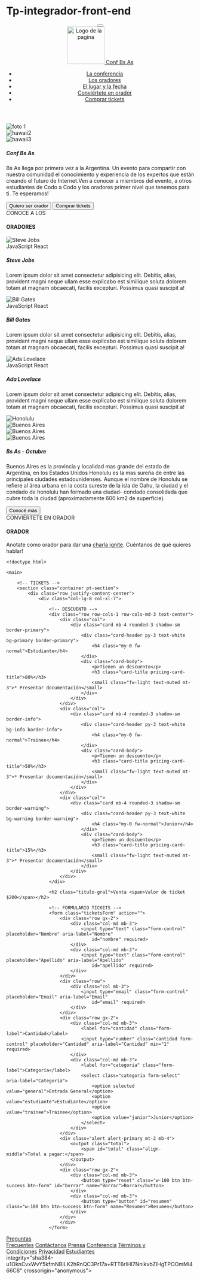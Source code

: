 # Tp-integrador-front-end
<!DOCTYPE html>
<html lang="es">
<head>
    <meta charset="UTF-8">
    <meta http-equiv="X-UA-Compatible" content="IE=edge">
    <meta name="viewport" content="width=device-width, initial-scale=1.0">
    <link rel="stylesheet" href="style.css">
    <link rel="shortcut icon" href="images/codo.png" type="image/x-icon">
    <link href="https://cdn.jsdelivr.net/npm/bootstrap@5.3.0-alpha3/dist/css/bootstrap.min.css" rel="stylesheet" integrity="sha384-KK94CHFLLe+nY2dmCWGMq91rCGa5gtU4mk92HdvYe+M/SXH301p5ILy+dN9+nJOZ" crossorigin="anonymous">
    <title>Codo a codo 4.0</title>
</head>
<body>
    <header>
        <nav class="navbar navbar-expand-md bg-body-tertiary px-5 py-2 fixed-top" data-bs-theme="dark">
            <div class="container-fluid">
                <button class="navbar-toggler" type="button" data-bs-toggle="collapse" data-bs-target="#navbarToggler"
                    aria-controls="navbar-toggler" aria-expanded="false" aria-label="Toggle navigation">
                    <span class="navbar-toggler-icon"></span>
                </button>
                <div class="collapse navbar-collapse" id="navbarToggler">
                    <a class="navbar-brand" href="index.html">
                        <img id="logo-pagina" src="images/codo.png" width="100" alt="Logo de la pagina">
                        <span class="nombre-logo">Conf Bs As</span>
                    </a>
                    <ul class="navbar-nav d-flex justify-content-center align-items-e">
                        <li class="nav-item cursor-pointer">
                            <a class="nav-link active" aria-current="page" href="#">La conferencia</a>
                        </li>
                        <li class="nav-item">
                            <a class="nav-link" href="#">Los oradores</a>
                        </li>
                        <li class="nav-item">
                            <a class="nav-link" href="#">El lugar y la fecha</a>
                        </li>
                        <li class="nav-item">
                            <a class="nav-link" href="#">Conviértete en orador</a>    
                        </li>
                        <li class="nav-item">
                            <a class="nav-link link-verde" href="HTML/ticket.html">Comprar tickets</a>
                        </li>
                    </ul>
                </div>
            </div>
        </nav>
    </header> 
    <div id="carouselExample" class="carousel slide card-superpuesta" data-bs-ride="carousel">
        <div class="carousel-inner">
            <div class="carousel-item active">
                <img src="images/foto 1.jpg" class="d-block w-100" alt="foto 1">
            </div>
            <div class="carousel-item">
                <img src="images/hawaii2.jpg" class="d-block w-100" alt="hawaii2">
            </div>
            <div class="carousel-item">
                <img src="images/hawaii3.jpg" class="d-block w-100" alt="hawaii3">
            </div>
        </div>
        <div class="d-flex">
            <div class="card-img-overlay d-flex flex-column justify-content-center text-end">
                <h5 class="card-title1">Conf Bs As</h5>
                <p class="card-text1">
                Bs As llega por primera vez a la Argentina. Un evento para compartir con
                nuestra comunidad el conocimiento y experiencia de los expertos que 
                están creando el futuro de Internet.Ven a conocer a miembros del
                evento, a otros estudiantes de Codo a Codo y los oradores primer
                nivel que tenemos para ti. 
                Te esperamos!
                </p>
                <div>
                    <button type="button" class="btn btn-outline-light">Quiero ser orador</button>
                    <button type="button" class="btn btn-success" onclick="location.href='HTML/ticket.html'">
                        Comprar tickets
                    </button>
                </div>
            </div>
        </div>
    </div>    
    <div class="titulo-oradores">
        <div>CONOCE A LOS</div> 
        <H4>ORADORES</H4>
    </div>
    <section>
    <div class="container-oradores">
        <div class="row">
            <div class="card-oradores col-lg-4">
                <div class="card">
                    <img src="images/steve.jpg" class="card-img-top" alt="Steve Jobs">
                    <div class="card-body">
                        <div class="badges-contenedor">
                        <span class="badge text-bg-warning">JavaScript</span>
                        <span class="badge text-bg-info">React</span>
                        </div>
                        <h5 class="card-title">Steve Jobs</h5>
                        <p class="card-text">Lorem ipsum dolor sit amet consectetur adipisicing elit. Debitis, alias, provident magni neque ullam esse explicabo est similique soluta dolorem totam at magnam obcaecati, facilis excepturi. Possimus quasi suscipit a!</p>
                    </div>
                </div>
            </div> 
            <div class="card-oradores col-lg-4">
                <div class="card">
                <img src="images/bill.jpg" class="card-img-top" alt="Bill Gates">
                    <div class="card-body">
                        <div class="badges-contenedor">
                            <span class="badge text-bg-warning">JavaScript</span>
                            <span class="badge text-bg-info">React</span>
                        </div>
                        <h5 class="card-title">Bill Gates</h5>
                        <p class="card-text">Lorem ipsum dolor sit amet consectetur adipisicing elit. Debitis, alias, provident magni neque ullam esse explicabo est similique soluta dolorem totam at magnam obcaecati, facilis excepturi. Possimus quasi suscipit a!</p>
                    </div>
                </div>
            </div>  
            <div class="card-oradores col-lg-4">
                <div class="card">
                <img src="images/ba1.jpeg" class="card-img-top" alt="Ada Lovelace">
                    <div class="card-body">
                        <div class="badges-contenedor">
                            <span class="badge text-bg-secondary">JavaScript</span>
                            <span class="badge text-bg-danger">React</span>
                        </div>
                        <h5 class="card-title">Ada Lovelace</h5>
                        <p class="card-text">Lorem ipsum dolor sit amet consectetur adipisicing elit. Debitis, alias, provident magni neque ullam esse explicabo est similique soluta dolorem totam at magnam obcaecati, facilis excepturi. Possimus quasi suscipit a!</p>
                    </div>
                </div>
            </div>  
        </div>    
    </div>
    </section>
    <div class="card-honolulu">
        <div class="row g-0">
            <div class="col-lg-6 d-flex">
                <div id="carouselExampleSlidesOnly" class="carousel slide" data-bs-ride="carousel">
                    <div class="carousel-inner">
                        <div class="carousel-item active">
                            <img src="images/honolulu.jpg" class="d-block w-100" alt="Honolulu">
                        </div>
                        <div class="carousel-item">
                            <img src="images/hawaii.jpg" class="d-block w-100" alt="Buenos Aires">
                        </div>
                        <div class="carousel-item">
                            <img src="images/hawaii2.jpg" class="d-block w-100" alt="Buenos Aires">
                        </div>
                        <div class="carousel-item">
                            <img src="images/hawaii3.jpg" class="d-block w-100" alt="Buenos Aires">
                        </div>
                    </div>
                </div>
            </div>
            <div class="col-lg-6 d-flex p-4 bg-dark honolulu-text">
                <div>
                    <h5>Bs As - Octubre</h5>
                    <p>
                    Buenos Aires es la provincia y localidad mas grande del estado de Argentina, en los Estados Unidos Honolulu
                    es la mas sureña de entre las principales ciudades estadounidenses. Aunque el nombre de Honolulu se refiere al 
                    área urbana en la costa sureste de la isla de Oahu, la ciudad y el condado de honolulu han formado una ciudad-
                    condado consolidada que cubre toda la ciudad (aproximadamente 600 km2 de superficie).
                    </p>
                    <button type="button" class="btn btn-outline-light">Conocé más</button>    
                </div>
            </div>
        </div>
    </div>
    <div class="convocatoria-oradores">
        <div class="div-orador">CONVIÉRTETE EN ORADOR</div> 
        <H4>ORADOR</H4>
        <div class="text-convocatoria">Anotate como orador para dar una <u class="subrayado">charla ignite</u>. Cuéntanos de
            qué quieres hablar!</div>
    </div>
          </li>
    </ul>
</div>
</div>
</nav>
</header>

<main>

    <!doctype html>
<html lang="es">

<head>
    <meta charset="utf-8">
    <meta name="viewport" content="width=device-width, initial-scale=1">
    <title>Comprar tickets</title>
    <link rel="stylesheet" href="./styles/style.css">
    <link href="https://cdn.jsdelivr.net/npm/bootstrap@5.1.3/dist/css/bootstrap.min.css" rel="stylesheet"
        integrity="sha384-1BmE4kWBq78iYhFldvKuhfTAU6auU8tT94WrHftjDbrCEXSU1oBoqyl2QvZ6jIW3" crossorigin="anonymous">
</head>

<body>

    <main>

        <!-- TICKETS -->
        <section class="container pt-section">
            <div class="row justify-content-center">
                <div class="col-lg-8 col-xl-7">

                    <!-- DESCUENTO -->
                    <div class="row row-cols-1 row-cols-md-3 text-center">
                        <div class="col">
                            <div class="card mb-4 rounded-3 shadow-sm border-primary">
                                <div class="card-header py-3 text-white bg-primary border-primary">
                                    <h4 class="my-0 fw-normal">Estudiante</h4>
                                </div>
                                <div class="card-body">
                                    <p>Tienen un descuento</p>
                                    <h3 class="card-title pricing-card-title">80%</h3>
                                    <small class="fw-light text-muted mt-3">* Presentar documentación</small>
                                </div>
                            </div>
                        </div>
                        <div class="col">
                            <div class="card mb-4 rounded-3 shadow-sm border-info">
                                <div class="card-header py-3 text-white bg-info border-info">
                                    <h4 class="my-0 fw-normal">Trainee</h4>
                                </div>
                                <div class="card-body">
                                    <p>Tienen un descuento</p>
                                    <h3 class="card-title pricing-card-title">50%</h3>
                                    <small class="fw-light text-muted mt-3">* Presentar documentación</small>
                                </div>
                            </div>
                        </div>
                        <div class="col">
                            <div class="card mb-4 rounded-3 shadow-sm border-warning">
                                <div class="card-header py-3 text-white bg-warning border-warning">
                                    <h4 class="my-0 fw-normal">Junior</h4>
                                </div>
                                <div class="card-body">
                                    <p>Tienen un descuento</p>
                                    <h3 class="card-title pricing-card-title">15%</h3>
                                    <small class="fw-light text-muted mt-3">* Presentar documentación</small>
                                </div>
                            </div>
                        </div>
                    </div>

                    <h2 class="titulo-gral">Venta <span>Valor de ticket $200</span></h2>

                    <!-- FORMULARIO TICKETS -->
                    <form class="ticketsForm" action="">
                        <div class="row gx-2">
                            <div class="col-md mb-3">
                                <input type="text" class="form-control" placeholder="Nombre" aria-label="Nombre"
                                    id="nombre" required>
                            </div>
                            <div class="col-md mb-3">
                                <input type="text" class="form-control" placeholder="Apellido" aria-label="Apellido"
                                    id="apellido" required>
                            </div>
                        </div>
                        <div class="row">
                            <div class="col mb-3">
                                <input type="email" class="form-control" placeholder="Email" aria-label="Email"
                                    id="email" required>
                            </div>
                        </div>
                        <div class="row gx-2">
                            <div class="col-md mb-3">
                                <label for="cantidad" class="form-label">Cantidad</label>
                                <input type="number" class="cantidad form-control" placeholder="Cantidad" aria-label="Cantidad" min="1" required>
                            </div>
                            <div class="col-md mb-3">
                                <label for="categoria" class="form-label">Categoría</label>
                                <select class="categoria form-select" aria-label="Categoría">
                                    <option selected value="general">Entrada General</option>
                                    <option value="estudiante">Estudiante</option>
                                    <option value="trainee">Trainee</option>
                                    <option value="junior">Junior</option>
                                </select>
                            </div>
                        </div>
                        <div class="alert alert-primary mt-2 mb-4">
                            <output class="total">
                                <span id="total" class="align-middle">Total a pagar:</span>
                            </output>
                        </div>
                        <div class="row gx-2">
                            <div class="col-md mb-3">
                                <button type="reset" class="w-100 btn btn-success btn-form" id="borrar" name="Borrar">Borrar</button>
                            </div>
                            <div class="col-md mb-3">
                                <button type="button" id="resumen" class="w-100 btn btn-success btn-form" name="Resumen">Resumen</button>
                            </div>
                        </div>
                        </div>
                    </form>
<footer>
        <div class="footer-lista justify-content-center align-items-center">
            <a class="nav-link footer-link text-center" href="#">Preguntas<br>Frecuentes</a>
            <a class="nav-link footer-link text-center" href="#">Contáctanos</a>
            <a class="nav-link footer-link text-center" href="#">Prensa</a>
            <a class="nav-link footer-link text-center" href="#">Conferencia</a>                        
            <a class="nav-link footer-link text-center" href="#">Términos y <br> Condiciones</a>
            <a class="nav-link footer-link text-center" href="#">Privacidad</a>
            <a class="nav-link footer-link text-center" href="#">Estudiantes</a>
        </div> 
    </footer>   
    <script src="https://cdn.jsdelivr.net/npm/bootstrap@5.3.0-alpha3/dist/js/bootstrap.bundle.min.js" integrity="sha384-ENjdO4Dr2bkBIFxQpeoTz1HIcje39Wm4jDKdf19U8gI4ddQ3GYNS7NTKfAdVQSZe" crossorigin="anonymous"></script>
    integrity="sha384-u1OknCvxWvY5kfmNBILK2hRnQC3Pr17a+RTT6rIHI7NnikvbZlHgTPOOmMi466C8"
    crossorigin="anonymous"></script>
    <script src="script.js"></script>
</body>
</html>
